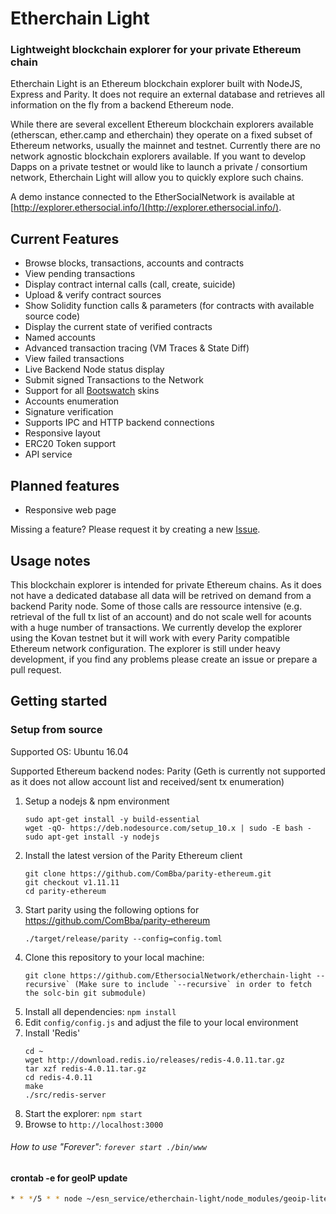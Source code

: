 # Etherchain Light
### Lightweight blockchain explorer for your private Ethereum chain

Etherchain Light is an Ethereum blockchain explorer built with NodeJS, Express and Parity. It does not require an external database and retrieves all information on the fly from a backend Ethereum node.

While there are several excellent Ethereum blockchain explorers available (etherscan, ether.camp and etherchain) they operate on a fixed subset of Ethereum networks, usually the mainnet and testnet. Currently there are no network agnostic blockchain explorers available. If you want to develop Dapps on a private testnet or would like to launch a private / consortium network, Etherchain Light will allow you to quickly explore such chains.

A demo instance connected to the EtherSocialNetwork is available at [http://explorer.ethersocial.info/](http://explorer.ethersocial.info/).

## Current Features
* Browse blocks, transactions, accounts and contracts
* View pending transactions
* Display contract internal calls (call, create, suicide)
* Upload & verify contract sources
* Show Solidity function calls & parameters (for contracts with available source code)
* Display the current state of verified contracts
* Named accounts
* Advanced transaction tracing (VM Traces & State Diff)
* View failed transactions
* Live Backend Node status display
* Submit signed Transactions to the Network
* Support for all [Bootswatch](https://bootswatch.com/) skins
* Accounts enumeration
* Signature verification
* Supports IPC and HTTP backend connections
* Responsive layout
* ERC20 Token support
* API service

## Planned features
* Responsive web page

Missing a feature? Please request it by creating a new [Issue](https://github.com/ComBba/etherchain-light/issues).

## Usage notes
This blockchain explorer is intended for private Ethereum chains. As it does not have a dedicated database all data will be retrived on demand from a backend Parity node. Some of those calls are ressource intensive (e.g. retrieval of the full tx list of an account) and do not scale well for acounts with a huge number of transactions. We currently develop the explorer using the Kovan testnet but it will work with every Parity compatible Ethereum network configuration. The explorer is still under heavy development, if you find any problems please create an issue or prepare a pull request.

## Getting started

### Setup from source

Supported OS: Ubuntu 16.04

Supported Ethereum backend nodes: Parity (Geth is currently not supported as it does not allow account list and received/sent tx enumeration)

1. Setup a nodejs & npm environment
    ```
    sudo apt-get install -y build-essential
    wget -qO- https://deb.nodesource.com/setup_10.x | sudo -E bash -
    sudo apt-get install -y nodejs
    ```
2. Install the latest version of the Parity Ethereum client
    ```
    git clone https://github.com/ComBba/parity-ethereum.git
    git checkout v1.11.11
    cd parity-ethereum
    ```
3. Start parity using the following options for https://github.com/ComBba/parity-ethereum
    ```
    ./target/release/parity --config=config.toml
    ```
4. Clone this repository to your local machine: 
    ```
    git clone https://github.com/EthersocialNetwork/etherchain-light --recursive` (Make sure to include `--recursive` in order to fetch the solc-bin git submodule)
    ```
5. Install all dependencies: `npm install`
6. Edit `config/config.js` and adjust the file to your local environment
7. Install 'Redis'
    ```
    cd ~
    wget http://download.redis.io/releases/redis-4.0.11.tar.gz
    tar xzf redis-4.0.11.tar.gz
    cd redis-4.0.11
    make
    ./src/redis-server
    ```
8. Start the explorer: `npm start`
9. Browse to `http://localhost:3000`
###### How to use "Forever": `forever start ./bin/www`

#### crontab -e for geoIP update
```sh
* * */5 * * node ~/esn_service/etherchain-light/node_modules/geoip-lite/scripts/updatedb.js
```
